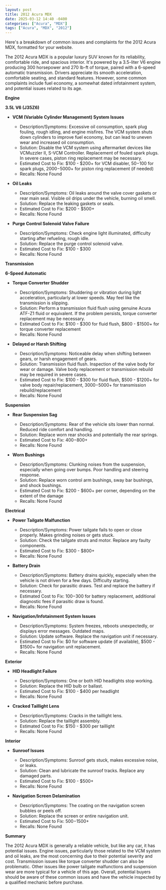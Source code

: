 ```yaml
---
layout: post
title: 2012 Acura MDX
date: 2025-03-12 14:40 -0400
categories: ["Acura", "MDX"]
tags: ["Acura", "MDX", "2012"]
---
```

Here's a breakdown of common issues and complaints for the 2012 Acura MDX, formatted for your website.

The 2012 Acura MDX is a popular luxury SUV known for its reliability, comfortable ride, and spacious interior. It's powered by a 3.5-liter V6 engine producing 300 horsepower and 270 lb-ft of torque, paired with a 6-speed automatic transmission. Drivers appreciate its smooth acceleration, comfortable seating, and standard features. However, some common complaints include fuel economy, a somewhat dated infotainment system, and potential issues related to its age.

**Engine**

**3.5L V6 (J35Z6)**

*   **VCM (Variable Cylinder Management) System Issues**
    *   Description/Symptoms: Excessive oil consumption, spark plug fouling, rough idling, and engine misfires. The VCM system shuts down cylinders to improve fuel economy, but can lead to uneven wear and increased oil consumption.
    *   Solution: Disable the VCM system using aftermarket devices like VCMuzzler II, S-VCM Controller. Replacement of fouled spark plugs. In severe cases, piston ring replacement may be necessary.
    *   Estimated Cost to Fix: $100 - $200+ for VCM disabler, $50-$100 for spark plugs, $2000-$5000+ for piston ring replacement (if needed)
    *   Recalls: None Found

*   **Oil Leaks**
    *   Description/Symptoms: Oil leaks around the valve cover gaskets or rear main seal. Visible oil drips under the vehicle, burning oil smell.
    *   Solution: Replace the leaking gaskets or seals.
    *   Estimated Cost to Fix: $200 - $500+
    *   Recalls: None Found

* **Purge Control Solenoid Valve Failure**
    * Description/Symptoms: Check engine light illuminated, difficulty starting after refueling, rough idle.
    * Solution: Replace the purge control solenoid valve.
    * Estimated Cost to Fix: $100 - $300
    * Recalls: None Found

**Transmission**

**6-Speed Automatic**

*   **Torque Converter Shudder**
    *   Description/Symptoms: Shuddering or vibration during light acceleration, particularly at lower speeds. May feel like the transmission is slipping.
    *   Solution: Perform a transmission fluid flush using genuine Acura ATF-Z1 fluid or equivalent. If the problem persists, torque converter replacement may be necessary.
    *   Estimated Cost to Fix: $100 - $300 for fluid flush, $800 - $1500+ for torque converter replacement
    *   Recalls: None Found

*   **Delayed or Harsh Shifting**
    *   Description/Symptoms: Noticeable delay when shifting between gears, or harsh engagement of gears.
    *   Solution: Transmission fluid flush. Inspection of the valve body for wear or damage. Valve body replacement or transmission rebuild may be required in severe cases.
    *   Estimated Cost to Fix: $100 - $300 for fluid flush, $500 - $1200+ for valve body repair/replacement, $3000-$5000+ for transmission rebuild/replacement
    *   Recalls: None Found

**Suspension**

*   **Rear Suspension Sag**
    *   Description/Symptoms: Rear of the vehicle sits lower than normal. Reduced ride comfort and handling.
    *   Solution: Replace worn rear shocks and potentially the rear springs.
    *   Estimated Cost to Fix: $400-$800+
    *   Recalls: None Found

*   **Worn Bushings**
    *   Description/Symptoms: Clunking noises from the suspension, especially when going over bumps. Poor handling and steering response.
    *   Solution: Replace worn control arm bushings, sway bar bushings, and shock bushings.
    *   Estimated Cost to Fix: $200 - $600+ per corner, depending on the extent of the damage
    *   Recalls: None Found

**Electrical**

*   **Power Tailgate Malfunction**
    *   Description/Symptoms: Power tailgate fails to open or close properly. Makes grinding noises or gets stuck.
    *   Solution: Check the tailgate struts and motor. Replace any faulty components.
    *   Estimated Cost to Fix: $300 - $800+
    *   Recalls: None Found

*   **Battery Drain**
    *   Description/Symptoms: Battery drains quickly, especially when the vehicle is not driven for a few days. Difficulty starting.
    *   Solution: Check for parasitic draws. Test and replace the battery if necessary.
    *   Estimated Cost to Fix: $100-$300 for battery replacement, additional diagnostic fees if parasitic draw is found.
    *   Recalls: None Found

*   **Navigation/Infotainment System Issues**
    * Description/Symptoms: System freezes, reboots unexpectedly, or displays error messages. Outdated maps.
    * Solution: Update software. Replace the navigation unit if necessary.
    * Estimated Cost to Fix: $0 for software update (if available), $500 - $1500+ for navigation unit replacement.
    * Recalls: None Found

**Exterior**

*   **HID Headlight Failure**
    *   Description/Symptoms: One or both HID headlights stop working.
    *   Solution: Replace the HID bulb or ballast.
    *   Estimated Cost to Fix: $100 - $400 per headlight
    *   Recalls: None Found

*   **Cracked Taillight Lens**
    *   Description/Symptoms: Cracks in the taillight lens.
    *   Solution: Replace the taillight assembly.
    *   Estimated Cost to Fix: $150 - $300 per taillight
    *   Recalls: None Found

**Interior**

*   **Sunroof Issues**
    *   Description/Symptoms: Sunroof gets stuck, makes excessive noise, or leaks.
    *   Solution: Clean and lubricate the sunroof tracks. Replace any damaged parts.
    *   Estimated Cost to Fix: $100 - $500+
    *   Recalls: None Found

*   **Navigation Screen Delamination**
    *   Description/Symptoms: The coating on the navigation screen bubbles or peels off.
    *   Solution: Replace the screen or entire navigation unit.
    *   Estimated Cost to Fix: $500-$1500+
    *   Recalls: None Found

**Summary**

The 2012 Acura MDX is generally a reliable vehicle, but like any car, it has potential issues. Engine issues, particularly those related to the VCM system and oil leaks, are the most concerning due to their potential severity and cost. Transmission issues like torque converter shudder can also be problematic. Other issues like power tailgate malfunctions and suspension wear are more typical for a vehicle of this age. Overall, potential buyers should be aware of these common issues and have the vehicle inspected by a qualified mechanic before purchase.

